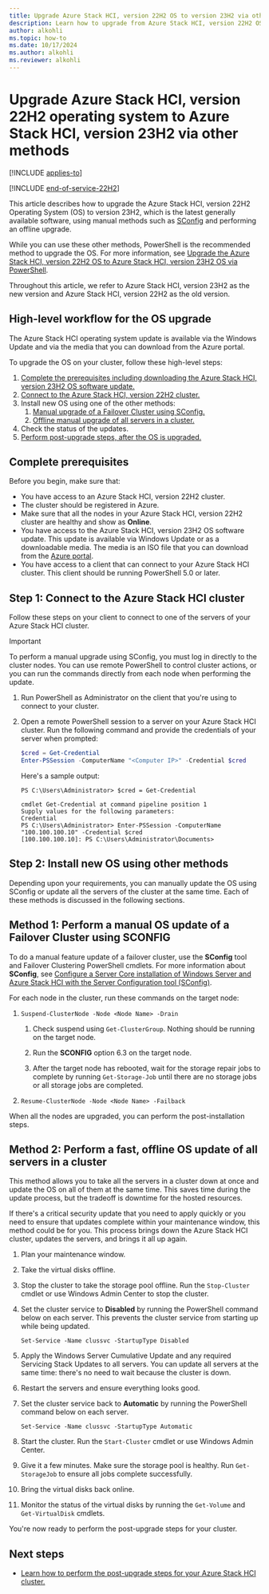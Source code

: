 ```yaml
---
title: Upgrade Azure Stack HCI, version 22H2 OS to version 23H2 via other manual methods
description: Learn how to upgrade from Azure Stack HCI, version 22H2 OS to Azure Stack HCI, version 23H2 using other manual methods.
author: alkohli
ms.topic: how-to
ms.date: 10/17/2024
ms.author: alkohli
ms.reviewer: alkohli
---
```


# Upgrade Azure Stack HCI, version 22H2 operating system to Azure Stack HCI, version 23H2 via other methods

[!INCLUDE [applies-to](../../includes/hci-applies-to-23h2-22h2.md)]

[!INCLUDE [end-of-service-22H2](../includes/end-of-service-22h2.md)]

This article describes how to upgrade the Azure Stack HCI, version 22H2 Operating System (OS) to version 23H2, which is the latest generally available software, using manual methods such as [SConfig](/windows-server/administration/server-core/server-core-sconfig) and performing an offline upgrade.

While you can use these other methods, PowerShell is the recommended method to upgrade the OS. For more information, see [Upgrade the Azure Stack HCI, version 22H2 OS to Azure Stack HCI, version 23H2 OS via PowerShell](./upgrade-22h2-to-23h2-powershell.md).

Throughout this article, we refer to Azure Stack HCI, version 23H2 as the new version and Azure Stack HCI, version 22H2 as the old version.

## High-level workflow for the OS upgrade

The Azure Stack HCI operating system update is available via the Windows Update and via the media that you can download from the Azure portal.

To upgrade the OS on your cluster, follow these high-level steps:

1. [Complete the prerequisites including downloading the Azure Stack HCI, version 23H2 OS software update.](#complete-prerequisites)
1. [Connect to the Azure Stack HCI, version 22H2 cluster.](#step-1-connect-to-the-azure-stack-hci-cluster)
1. Install new OS using one of the other methods:
   1. [Manual upgrade of a Failover Cluster using SConfig.](#method-1-perform-a-manual-os-update-of-a-failover-cluster-using-sconfig)
   1. [Offline manual upgrade of all servers in a cluster.](#method-2-perform-a-fast-offline-os-update-of-all-servers-in-a-cluster)
1. Check the status of the updates.
1. [Perform post-upgrade steps, after the OS is upgraded.](#next-steps)


## Complete prerequisites

Before you begin, make sure that:

- You have access to an Azure Stack HCI, version 22H2 cluster.
- The cluster should be registered in Azure.
- Make sure that all the nodes in your Azure Stack HCI, version 22H2 cluster are healthy and show as **Online**.
- You have access to the Azure Stack HCI, version 23H2 OS software update. This update is available via Windows Update or as a downloadable media. The media is an ISO file that you can download from the [Azure portal](https://portal.azure.com/#view/Microsoft_Azure_HybridCompute/AzureArcCenterBlade/~/hciGetStarted).
- You have access to a client that can connect to your Azure Stack HCI cluster. This client should be running PowerShell 5.0 or later.

## Step 1: Connect to the Azure Stack HCI cluster

Follow these steps on your client to connect to one of the servers of your Azure Stack HCI cluster.

> [!IMPORTANT]
> To perform a manual upgrade using SConfig, you must log in directly to the cluster nodes.  You can use remote PowerShell to control cluster actions, or you can run the commands directly from each node when performing the update.

1. Run PowerShell as Administrator on the client that you're using to connect to your cluster.
2. Open a remote PowerShell session to a server on your Azure Stack HCI cluster. Run the following command and provide the credentials of your server when prompted:

   ```powershell
   $cred = Get-Credential
   Enter-PSSession -ComputerName "<Computer IP>" -Credential $cred 
   ```
   
   Here's a sample output:

   ```Console
   PS C:\Users\Administrator> $cred = Get-Credential
   
   cmdlet Get-Credential at command pipeline position 1
   Supply values for the following parameters:
   Credential
   PS C:\Users\Administrator> Enter-PSSession -ComputerName "100.100.100.10" -Credential $cred 
   [100.100.100.10]: PS C:\Users\Administrator\Documents>
   ```

## Step 2: Install new OS using other methods

Depending upon your requirements, you can manually update the OS using SConfig or update all the servers of the cluster at the same time. Each of these methods is discussed in the following sections.


## Method 1: Perform a manual OS update of a Failover Cluster using SCONFIG

To do a manual feature update of a failover cluster, use the **SConfig** tool and Failover Clustering PowerShell cmdlets. For more information about **SConfig**, see [Configure a Server Core installation of Windows Server and Azure Stack HCI with the Server Configuration tool (SConfig)](/windows-server/administration/server-core/server-core-sconfig).

For each node in the cluster, run these commands on the target node:

1. `Suspend-ClusterNode -Node <Node Name> -Drain`

    1. Check suspend using `Get-ClusterGroup`. Nothing should be running on the target node.

    1. Run the **SCONFIG** option 6.3 on the target node.

    1. After the target node has rebooted, wait for the storage repair jobs to complete by running `Get-Storage-Job` until there are no storage jobs or all storage jobs are completed.

1. `Resume-ClusterNode -Node <Node Name> -Failback`

When all the nodes are upgraded, you can perform the post-installation steps.

## Method 2: Perform a fast, offline OS update of all servers in a cluster

This method allows you to take all the servers in a cluster down at once and update the OS on all of them at the same time. This saves time during the update process, but the tradeoff is downtime for the hosted resources.

If there's a critical security update <!--ASK-->that you need to apply quickly or you need to ensure that updates complete within your maintenance window, this method could be for you. This process brings down the Azure Stack HCI cluster, updates the servers, and brings it all up again.

1. Plan your maintenance window.
1. Take the virtual disks offline.
1. Stop the cluster to take the storage pool offline. Run the `Stop-Cluster` cmdlet or use Windows Admin Center to stop the cluster.
1. Set the cluster service to **Disabled** by running the PowerShell command below on each server. This prevents the cluster service from starting up while being updated.

   ```
   Set-Service -Name clussvc -StartupType Disabled
   ```
   
1. <!--ASK-->Apply the Windows Server Cumulative Update and any required Servicing Stack Updates to all servers. You can update all servers at the same time: there's no need to wait because the cluster is down.
1. Restart the servers and ensure everything looks good.
1. Set the cluster service back to **Automatic** by running the PowerShell command below on each server.

   ```
   Set-Service -Name clussvc -StartupType Automatic
   ```
   
1. Start the cluster. Run the `Start-Cluster` cmdlet or use Windows Admin Center.  
1. Give it a few minutes. Make sure the storage pool is healthy.  Run `Get-StorageJob` to ensure all jobs complete successfully.
1. Bring the virtual disks back online.
1. Monitor the status of the virtual disks by running the `Get-Volume` and `Get-VirtualDisk` cmdlets.

<!--ASK-->

You're now ready to perform the post-upgrade steps for your cluster.

## Next steps

- [Learn how to perform the post-upgrade steps for your Azure Stack HCI cluster.](./post-upgrade-steps.md)
